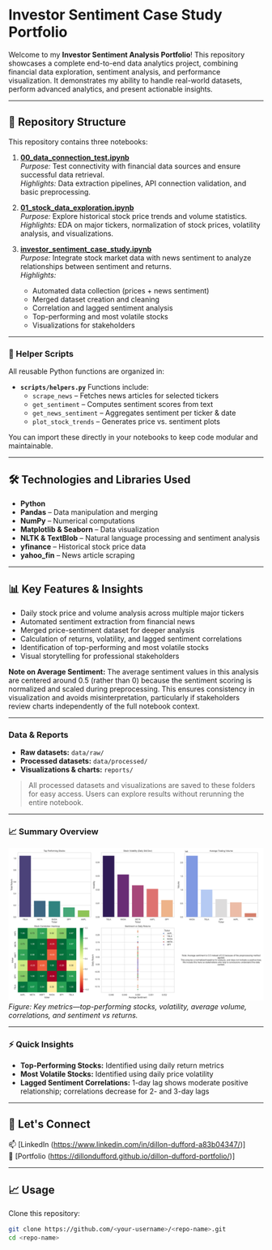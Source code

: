 # Investor Sentiment Case Study Portfolio

Welcome to my **Investor Sentiment Analysis Portfolio**! This repository showcases a complete end-to-end data analytics project, combining financial data exploration, sentiment analysis, and performance visualization. It demonstrates my ability to handle real-world datasets, perform advanced analytics, and present actionable insights.

------------------------------------------------------------------------

## 📂 Repository Structure

This repository contains three notebooks:

1.  [**00_data_connection_test.ipynb**](notebooks/00_data_connection_test.ipynb)  
    *Purpose:* Test connectivity with financial data sources and ensure successful data retrieval.  
    *Highlights:* Data extraction pipelines, API connection validation, and basic preprocessing.

2.  [**01_stock_data_exploration.ipynb**](notebooks/01_stock_data_exploration.ipynb)  
    *Purpose:* Explore historical stock price trends and volume statistics.  
    *Highlights:* EDA on major tickers, normalization of stock prices, volatility analysis, and visualizations.

3.  [**investor_sentiment_case_study.ipynb**](notebooks/02_multi_stock_comparison/investor_sentiment_case_study.ipynb)  
    *Purpose:* Integrate stock market data with news sentiment to analyze relationships between sentiment and returns.  
    *Highlights:*
    - Automated data collection (prices + news sentiment)
    - Merged dataset creation and cleaning
    - Correlation and lagged sentiment analysis
    - Top-performing and most volatile stocks
    - Visualizations for stakeholders

------------------------------------------------------------------------

### 📝 Helper Scripts

All reusable Python functions are organized in:

-   **`scripts/helpers.py`**
    Functions include:
    -   `scrape_news` – Fetches news articles for selected tickers
    -   `get_sentiment` – Computes sentiment scores from text
    -   `get_news_sentiment` – Aggregates sentiment per ticker & date
    -   `plot_stock_trends` – Generates price vs. sentiment plots

You can import these directly in your notebooks to keep code modular and maintainable.

------------------------------------------------------------------------

## 🛠 Technologies and Libraries Used

-   **Python**
-   **Pandas** – Data manipulation and merging
-   **NumPy** – Numerical computations
-   **Matplotlib & Seaborn** – Data visualization
-   **NLTK & TextBlob** – Natural language processing and sentiment analysis
-   **yfinance** – Historical stock price data
-   **yahoo_fin** – News article scraping

------------------------------------------------------------------------

## 📊 Key Features & Insights

-   Daily stock price and volume analysis across multiple major tickers
-   Automated sentiment extraction from financial news
-   Merged price-sentiment dataset for deeper analysis
-   Calculation of returns, volatility, and lagged sentiment correlations
-   Identification of top-performing and most volatile stocks
-   Visual storytelling for professional stakeholders

**Note on Average Sentiment:**
The average sentiment values in this analysis are centered around 0.5 (rather than 0) because the sentiment scoring is normalized and scaled during preprocessing. This ensures consistency in visualization and avoids misinterpretation, particularly if stakeholders review charts independently of the full notebook context.

------------------------------------------------------------------------

### Data & Reports

-   **Raw datasets:** `data/raw/`
-   **Processed datasets:** `data/processed/`
-   **Visualizations & charts:** `reports/`

> All processed datasets and visualizations are saved to these folders for easy access. Users can explore results without rerunning the entire notebook.

------------------------------------------------------------------------

### 📈 Summary Overview

![Summary Overview](reports/summary_overview.png)
*Figure: Key metrics—top-performing stocks, volatility, average volume, correlations, and sentiment vs returns.*

------------------------------------------------------------------------

### ⚡ Quick Insights

-   **Top-Performing Stocks:** Identified using daily return metrics
-   **Most Volatile Stocks:** Identified using daily price volatility
-   **Lagged Sentiment Correlations:** 1-day lag shows moderate positive relationship; correlations decrease for 2- and 3-day lags

------------------------------------------------------------------------

## 🔗 Let's Connect

📫 [LinkedIn (https://www.linkedin.com/in/dillon-dufford-a83b04347/)]   
📂 [Portfolio (https://dillondufford.github.io/dillon-dufford-portfolio/)]

---

## 📈 Usage

Clone this repository:

```bash
git clone https://github.com/<your-username>/<repo-name>.git
cd <repo-name>
